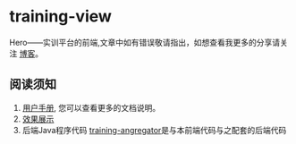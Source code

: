 # training-view
Hero——实训平台的前端,文章中如有错误敬请指出，如想查看我更多的分享请关注 [博客](http://blog.csdn.net/m0_37538876/article/details/78262345)。

## 阅读须知
1. [用户手册](http://www.crazyboy2016.com/trainview-guide), 您可以查看更多的文档说明。
2. [效果展示](http://www.crazyboy2016.com/training-view)
3. 后端Java程序代码 [training-angregator](https://github.com/wangjianpeng2016/training-angregator)是与本前端代码与之配套的后端代码
